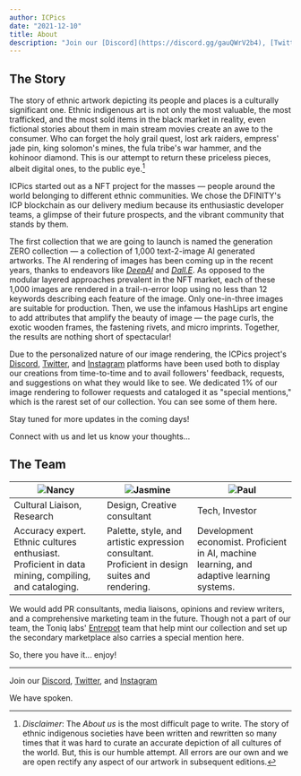 ```yaml
---
author: ICPics
date: "2021-12-10"
title: About
description: "Join our [Discord](https://discord.gg/gauQWrV2b4), [Twitter](https://twitter.com/ethnICPic), and [Instagram](https://www.instagram.com/ethnicpictures/)"
---
```


## The Story

The story of ethnic artwork depicting its people and places is a culturally significant one. Ethnic indigenous art is not only the most valuable, the most trafficked, and the most sold items in the black market in reality, even fictional stories about them in main stream movies create an awe to the consumer. Who can forget the holy grail quest, lost ark raiders, empress' jade pin, king solomon's mines, the fula tribe's war hammer, and the kohinoor diamond. This is our attempt to return these priceless pieces, albeit digital ones, to the public eye.[^1] 

[^1]: *Disclaimer*: The *About us* is the most difficult page to write. The story of ethnic indigenous societies have been written and rewritten so many times that it was hard to curate an accurate depiction of all cultures of the world. But, this is our humble attempt. All errors are our own and we are open rectify any aspect of our artwork in subsequent editions.

ICPics started out as a NFT project for the masses — people around the world belonging to different ethnic communities. We chose the DFINITY's ICP blockchain as our delivery medium because its enthusiastic developer teams, a glimpse of their future prospects, and the vibrant community that stands by them.

The first collection that we are going to launch is named the generation ZERO collection — a collection of 1,000 text-2-image AI generated artworks. The AI rendering of images has been coming up in the recent years, thanks to endeavors like [*DeepAI*](https://deepai.org/) and [*Dall.E*](https://openai.com/blog/dall-e/). As opposed to the modular layered approaches prevalent in the NFT market, each of these 1,000 images are rendered in a trail-n-error loop using no less than 12 keywords describing each feature of the image. Only one-in-three images are suitable for production. Then, we use the infamous HashLips art engine to add attributes that amplify the beauty of image — the page curls, the exotic wooden frames, the fastening rivets, and micro imprints. Together, the results are nothing short of spectacular!

Due to the personalized nature of our image rendering, the ICPics project's [Discord](https://discord.gg/gauQWrV2b4), [Twitter](https://twitter.com/ethnICPic), and [Instagram](https://www.instagram.com/ethnicpictures/) platforms have been used both to display our creations from time-to-time and to avail followers' feedback, requests, and suggestions on what they would like to see. We dedicated 1% of our image rendering to follower requests and cataloged it as "special mentions," which is the rarest set of our collection. You can see some of them here.

Stay tuned for more updates in the coming days!

Connect with us and let us know your thoughts…


## The Team

|![Nancy](/img/Nancy.png)     |![Jasmine](/img/Jasmine.png) |![Paul](/img/Paul.png) |
|-----------------------------|-------------------------------|---------------------------|
| Cultural Liaison, Research  |  Design, Creative consultant  | Tech, Investor            |
| Accuracy expert. Ethnic cultures enthusiast. Proficient in data mining, compiling, and cataloging. | Palette, style, and artistic expression consultant. Proficient in design suites and rendering. | Development economist. Proficient in AI, machine learning, and adaptive learning systems. |

We would add PR consultants, media liaisons, opinions and review writers, and a comprehensive marketing team in the future. Though not a part of our team, the Toniq labs' [Entrepot](https://entrepot.app/) team that help mint our collection and set up the secondary marketplace also carries a special mention here. 

So, there you have it... enjoy!


---
Join our [Discord](https://discord.gg/gauQWrV2b4), [Twitter](https://twitter.com/ethnICPic), and [Instagram](https://www.instagram.com/ethnicpictures/) 

We have spoken.
